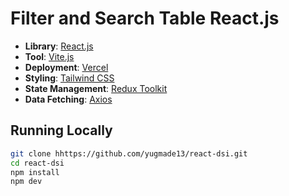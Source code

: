 # Filter and Search Table React.js 

- **Library**: [React.js](https://react.dev/)
- **Tool**: [Vite.js](https://vite.dev/)
- **Deployment**: [Vercel](https://vercel.com)
- **Styling**: [Tailwind CSS](https://tailwindcss.com)
- **State Management**: [Redux Toolkit](https://redux-toolkit.js.org/)
- **Data Fetching**: [Axios](https://axios-http.com/docs/intro)

## Running Locally

```bash
git clone hhttps://github.com/yugmade13/react-dsi.git
cd react-dsi
npm install
npm dev
```